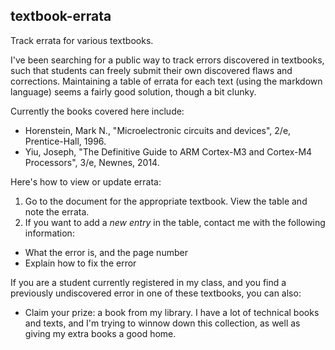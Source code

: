 ## textbook-errata
Track errata for various textbooks.

I've been searching for a public way to track errors discovered in textbooks, such that students can freely submit their own discovered flaws and corrections.  Maintaining a table of errata for each text (using the markdown language) seems a fairly good solution, though a bit clunky.

Currently the books covered here include:
- Horenstein, Mark N., "Microelectronic circuits and devices", 2/e, Prentice-Hall, 1996.
- Yiu, Joseph, "The Definitive Guide to ARM Cortex-M3 and Cortex-M4 Processors", 3/e, Newnes, 2014.

Here's how to view or update errata:

1. Go to the document for the appropriate textbook.  View the table and note the errata.
2. If you want to add a _new entry_ in the table, contact me with the following information:
 * What the error is, and the page number
 * Explain how to fix the error

If you are a student currently registered in my class, and you find a previously undiscovered error in one of these textbooks, you can also:
  * Claim your prize: a book from my library.  I have a lot of technical books and texts, and I'm trying to winnow down this collection, as well as giving my extra books a good home.
